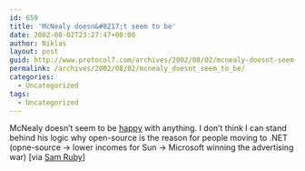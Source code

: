 ```yaml
---
id: 659
title: 'McNealy doesn&#8217;t seem to be'
date: 2002-08-02T23:27:47+00:00
author: Niklas
layout: post
guid: http://www.protocol7.com/archives/2002/08/02/mcnealy-doesnt-seem-to-be/
permalink: /archives/2002/08/02/mcnealy_doesnt_seem_to_be/
categories:
  - Uncategorized
tags:
  - Uncategorized
---
```

<div class='microid-75d62a83d018776f575a2dc7a9f7a7cd45c869b9'>
  <p>
    McNealy doesn&#8217;t seem to be <a href="http://www.oetrends.com/cgi-bin/page_display.cgi?77">happy</a> with anything. I don&#8217;t think I can stand behind his logic why open-source is the reason for people moving to .NET (opne-source -> lower incomes for Sun -> Microsoft winning the advertising war) [via <a href="http://radio.weblogs.com/0101679">Sam Ruby</a>]
  </p>
</div>